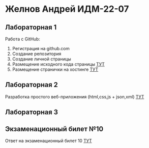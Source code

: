 # Желнов Андрей ИДМ-22-07
## Лабораторная 1
Работа с GitHub:
1. Регистрация на github.com
2. Создание репозитория
3. Создание личной страницы
4. Размещение исходного кода страницы [ТУТ](https://github.com/zhelnovandrew/Laboratory_work-Zhelnov)
5. Размещение странички на хостинге [ТУТ](https://zhelnovandrew.github.io/Laboratory_work-Zhelnov/)

## Лабораторная 2
Разработка простого веб-приложения (html,css,js + json,xml) [ТУТ](https://zhelnovandrew.github.io/Laboratory_work-Zhelnov/pages/lab2.html)
## Лабораторная 3
## Экзаменационный билет №10
Ответ на экзаменационный билет 10 [ТУТ](https://github.com/stankin/inet-2022/wiki/exam08-3#%D0%B1%D0%B8%D0%BB%D0%B5%D1%82-10)
